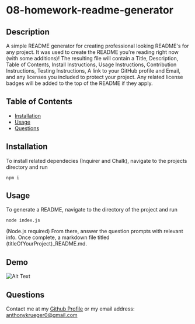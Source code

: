 # 08-homework-readme-generator


  ## Description
  
  A simple README generator for creating professional looking README's for any project. It was used to create the README you're reading right now (with some additions)! The resulting file will contain a Title, Description, Table of Contents, Install Instructions, Usage Instructions, Contribution Instructions, Testing Instructions, A link to your GitHub profile and Email, and any licenses you included to protect your project. Any related license badges will be added to the top of the README if they apply.
  

  ## Table of Contents
  
  - [Installation](#installation)
  - [Usage](#usage)
  - [Questions](#questions)
  

  ## Installation
  
  To install related dependecies (Inquirer and Chalk), navigate to the projects directory and run
  ```
  npm i
  ``` 
  

  ## Usage
  
  To generate a README, navigate to the directory of the project and run
  ```
  node index.js
  ```
  (Node.js required) From there, answer the question prompts with relevant info. Once complete, a markdown file titled (titleOfYourProject)_README.md.

  ## Demo

  ![Alt Text](./images/shortDemo.gif)
  


  ## Questions
  
  Contact me at my [Github Profile](https://github.com/AnthonyKrueger)
  or my email address: anthonykrueger0@gmail.com
  
  
  